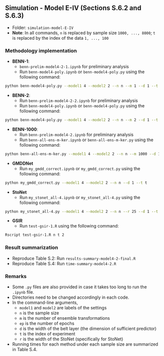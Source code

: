 ## Simulation - Model E-IV (Sections S.6.2 and S.6.3)

- Folder: `simulation-model-E-IV`
- **Note**: In all commands, `n` is replaced by sample size `1000, ..., 8000`; `t` is replaced by the index of the data `1, ..., 100`

### Methodology implementation

- **BENN-1**: 
  -  `benn-prelim-model4-2-1.ipynb` for preliminary analysis
  - Run `benn-model4-poly.ipynb` or `benn-model4-poly.py` using the following command:
```bash
python benn-model4-poly.py --model1 4 --model2 2 --n n --m 1 --d 1 --t t --ep 100
```

- **BENN-2**:
  - Run `benn-prelim-model4-2-2.ipynb` for preliminary analysis
  - Run `benn-model4-poly.ipynb` or `benn-model4-poly.py` using the following command:
```bash
python benn-model4-poly.py --model1 4 --model2 2 --n n --m 2 --d 1 --t t --ep 100
```


- **BENN-1000**:
  - Run `benn-prelim-model4-2.ipynb` for preliminary analysis
  - Run `benn-all-ens-m-ker.ipynb` or `benn-all-ens-m-ker.py` using the following command:
```bash
python benn-all-ens-m-ker.py --model1 4 --model2 2 --n n --m 1000 --d 1 --t t
```


- **GMDDNet**
  - Run `my_gmdd_correct.ipynb` or `my_gmdd_correct.py` using the following command:
```bash
python my_gmdd_correct.py --model1 4 --model2 2 --n n --d 1 --t t
```


- **StoNet**
  - Run `my_stonet_all-4.ipynb` or `my_stonet_all-4.py` using the following command:
```bash
python my_stonet_all-4.py --model1 4 --model2 2 --n n --r 25 --d 1 --t t
```

- **GSIR**
  - Run `test-gsir-1.R` using the following command:
```bash
Rscript test-gsir-1.R n t 2
```

### Result summarization

- Reproduce Table S.2: Run `results-summary-model4-2-final.R`
- Reproduce Table S.4: Run `time-summary-model4-2.R`


### Remarks

- Some `.py` files are also provided in case it takes too long to run the `.ipynb` file.
- Directories need to be changed accordingly in each code.
- In the command-line arguments,
  - `model1` and `model2` are labels of the settings
  - `n` is the sample size
  - `m` is the number of ensemble transformations
  - `ep` is the number of epochs
  - `d` is the width of the belt layer (the dimension of sufficient predictor)
  - `t` is the index of experiment
  - `r` is the width of the StoNet (specifically for StoNet)
- Running times for each method under each sample size are summarized in Table S.4.






